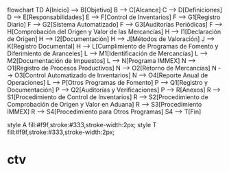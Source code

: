 flowchart TD
  A[Inicio] --> B[Objetivo]
  B --> C[Alcance]
  C --> D[Definiciones]
  D --> E[Responsabilidades]
  E --> F[Control de Inventarios]
  F --> G1[Registro Diario]
  F --> G2[Sistema Automatizado]
  F --> G3[Auditorías Periódicas]
  F --> H[Comprobación del Origen y Valor de las Mercancías]
  H --> I1[Declaración de Origen]
  H --> I2[Documentación]
  H --> J[Métodos de Valoración]
  J --> K[Registro Documental]
  H --> L[Cumplimiento de Programas de Fomento y Diferimiento de Aranceles]
  L --> M1[Identificación de Mercancías]
  L --> M2[Documentación de Impuestos]
  L --> N[Programa IMMEX]
  N --> O1[Registro de Procesos Productivos]
  N --> O2[Retorno de Mercancías]
  N --> O3[Control Automatizado de Inventarios]
  N --> O4[Reporte Anual de Operaciones]
  L --> P[Otros Programas de Fomento]
  P --> Q1[Registro y Documentación]
  P --> Q2[Auditorías y Verificaciones]
  P --> R[Anexos]
  R --> S1[Procedimiento de Control de Inventarios]
  R --> S2[Procedimiento de Comprobación de Origen y Valor en Aduana]
  R --> S3[Procedimiento IMMEX]
  R --> S4[Procedimiento para Otros Programas]
  S4 --> T[Fin]

style A fill:#f9f,stroke:#333,stroke-width:2px;
style T fill:#f9f,stroke:#333,stroke-width:2px;
# ctv

